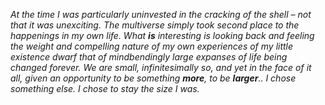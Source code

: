 *At the time I was particularly uninvested in the cracking of the shell – not that it was unexciting. The multiverse simply took second place to the happenings in my own life. What **is** interesting is looking back and feeling the weight and compelling nature of my own experiences of my little existence dwarf that of mindbendingly large expanses of life being changed forever. We are small, infinitesimally so, and yet in the face of it all, given an opportunity to be something **more**, to be **larger**.. I chose something else. I chose to stay the size I was.*